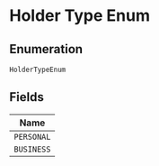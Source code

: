 
# Holder Type Enum

## Enumeration

`HolderTypeEnum`

## Fields

| Name |
|  --- |
| `PERSONAL` |
| `BUSINESS` |

